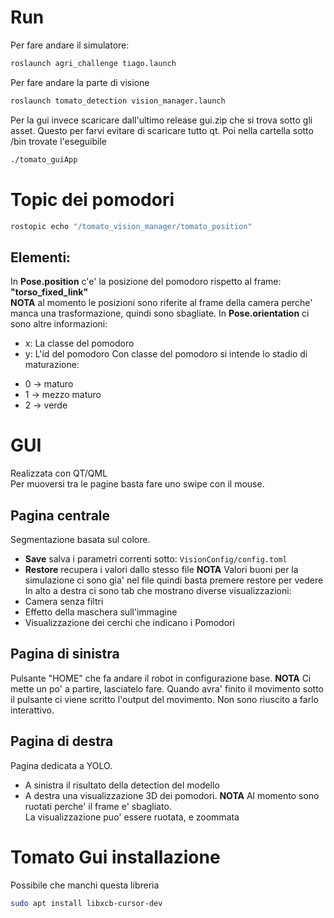 # Run
Per fare andare il simulatore:
```bash
roslaunch agri_challenge tiago.launch
```
Per fare andare la parte di visione
```bash
roslaunch tomato_detection vision_manager.launch
```
Per la gui invece scaricare dall'ultimo release gui.zip che si trova sotto gli
asset.
Questo per farvi evitare di scaricare tutto qt.
Poi nella cartella sotto /bin trovate l'eseguibile
```bash
./tomato_guiApp
```
# Topic dei pomodori
```bash
rostopic echo "/tomato_vision_manager/tomato_position"
```
## Elementi:
In **Pose.position** c'e' la posizione del pomodoro rispetto al 
frame: **"torso_fixed_link"** <br/>
**NOTA** al momento le posizioni sono riferite al frame della camera 
perche' manca una trasformazione, quindi sono sbagliate. 
In **Pose.orientation** ci sono altre informazioni:
* x: La classe del pomodoro
* y: L'id del pomodoro
Con classe del pomodoro si intende lo stadio di maturazione:
- 0 -> maturo
- 1 -> mezzo maturo
- 2 -> verde

# GUI
Realizzata con QT/QML <br/>
Per muoversi tra le pagine basta fare uno swipe con il mouse.
## Pagina centrale
Segmentazione basata sul colore. 
* **Save** salva i parametri correnti sotto: `VisionConfig/config.toml`
* **Restore** recupera i valori dallo stesso file
**NOTA** Valori buoni per la simulazione ci sono gia' nel file quindi basta
premere restore per vedere 
In alto a destra ci sono tab che mostrano diverse visualizzazioni:
* Camera senza filtri
* Effetto della maschera sull'immagine
* Visualizzazione dei cerchi che indicano i Pomodori
## Pagina di sinistra
Pulsante "HOME" che fa andare il robot in configurazione base. **NOTA** Ci mette
un po' a partire, lasciatelo fare. Quando avra' finito il movimento sotto il
pulsante ci viene scritto l'output del movimento. Non sono riuscito a farlo
interattivo.
## Pagina di destra
Pagina dedicata a YOLO. 
- A sinistra il risultato della detection del modello
- A destra una visualizzazione 3D dei pomodori.
**NOTA** Al momento sono ruotati perche' il frame e' sbagliato. <br/>
La visualizzazione puo' essere ruotata, e zoommata

# Tomato Gui installazione
Possibile che manchi questa libreria
```bash
sudo apt install libxcb-cursor-dev
```
